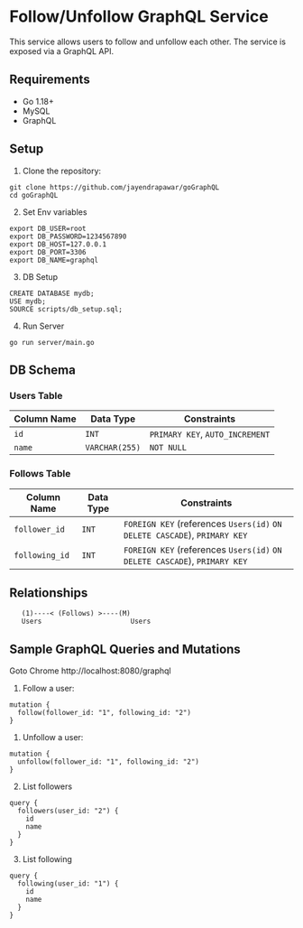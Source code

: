 
# Follow/Unfollow GraphQL Service

This service allows users to follow and unfollow each other. The service is exposed via a GraphQL API.

## Requirements
- Go 1.18+
- MySQL
- GraphQL

## Setup
1. Clone the repository:
```
git clone https://github.com/jayendrapawar/goGraphQL
cd goGraphQL
```

2. Set Env variables
```
export DB_USER=root
export DB_PASSWORD=1234567890
export DB_HOST=127.0.0.1
export DB_PORT=3306
export DB_NAME=graphql
```
3. DB Setup
```
CREATE DATABASE mydb;
USE mydb;
SOURCE scripts/db_setup.sql;
```

4. Run Server
```
go run server/main.go

```
## DB Schema

### Users Table

| Column Name | Data Type      | Constraints                    |
|-------------|----------------|--------------------------------|
| `id`        | `INT`          | `PRIMARY KEY`, `AUTO_INCREMENT` |
| `name`      | `VARCHAR(255)` | `NOT NULL`                      |

### Follows Table

| Column Name  | Data Type | Constraints                                             |
|--------------|-----------|---------------------------------------------------------|
| `follower_id`| `INT`     | `FOREIGN KEY` (references `Users(id)` `ON DELETE CASCADE`), `PRIMARY KEY` |
| `following_id`| `INT`    | `FOREIGN KEY` (references `Users(id)` `ON DELETE CASCADE`), `PRIMARY KEY` |

## Relationships
```
   (1)----< (Follows) >----(M)
   Users                      Users

```


## Sample GraphQL Queries and Mutations

Goto Chrome http://localhost:8080/graphql

1. Follow a user:
```
mutation {
  follow(follower_id: "1", following_id: "2")
}
```
1. Unfollow a user:
```
mutation {
  unfollow(follower_id: "1", following_id: "2")
}
```

2. List followers
```
query {
  followers(user_id: "2") {
    id
    name
  }
}
```

3. List following
```
query {
  following(user_id: "1") {
    id
    name
  }
}
```
